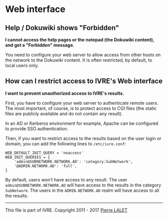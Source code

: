 # Web interface #

## Help / Dokuwiki shows "Forbidden" ##

**I cannot access the help pages or the notepad (the Dokuwiki content),
and get a "Forbidden" message.**

You need to configure your web server to allow access from other hosts
on the network to the Dokuwiki content. It is often restricted, by
default, to local users only.

## How can I restrict access to IVRE's Web interface ##

**I want to prevent unauthorized access to IVRE's results.**

First, you have to configure your web server to authenticate remote
users. The most important, of course, is to protect access to CGI
files (the static files are publicly available and do not contain any
result).

In an AD or Kerberos environment for example, Apache can be configured
to provide SSO authentication.

Then, if you want to restrict access to the results based on the user
login or domain, you can add the following lines to `/etc/ivre.conf`:

    WEB_DEFAULT_INIT_QUERY = 'noaccess'
    WEB_INIT_QUERIES = {
        'admin@SUBNETWORK.NETWORK.AD': 'category:SubNetwork',
        '@ADMIN.NETWORK.AD': 'full',
    }

By default, users won't have access to any result. The user
`admin@SUBNETWORK.NETWORK.AD` will have access to the results in the
category `SubNetwork`. The users in the `ADMIN.NETWORK.AD` realm will
have access to all the results.


---

This file is part of IVRE. Copyright 2011 - 2017
[Pierre LALET](mailto:pierre.lalet@cea.fr)
